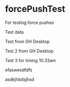 # forcePushTest
For testing force pushes

Test data

Test from GH Desktop

Test 2 from GH Desktop

Test 3 for timing 10.33am

efaswesdfdfs


asdkjhbdsjhsd
